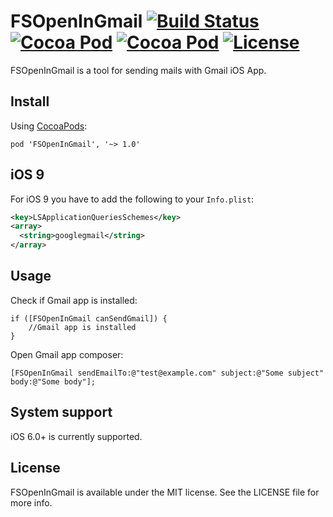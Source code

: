 # FSOpenInGmail [![Build Status](https://travis-ci.org/x2on/FSOpenInGmail.png)](https://travis-ci.org/x2on/FSOpenInGmail) [![Cocoa Pod](https://cocoapod-badges.herokuapp.com/p/FSOpenInGmail/badge.svg)](http://cocoadocs.org/docsets/FSOpenInGmail/) [![Cocoa Pod](https://cocoapod-badges.herokuapp.com/v/FSOpenInGmail/badge.svg)](http://cocoadocs.org/docsets/FSOpenInGmail/) [![License](https://go-shields.herokuapp.com/license-MIT-blue.png)](http://opensource.org/licenses/MIT)

FSOpenInGmail is a tool for sending mails with Gmail iOS App.

## Install
Using [CocoaPods](http://cocoapods.org/):

`pod 'FSOpenInGmail', '~> 1.0'`

## iOS 9
For iOS 9 you have to add the following to your `Info.plist`:
```xml
<key>LSApplicationQueriesSchemes</key>
<array>
  <string>googlegmail</string>
</array>
```

## Usage

Check if Gmail app is installed: 

```objc
if ([FSOpenInGmail canSendGmail]) {
	//Gmail app is installed
}
```

Open Gmail app composer:
```objc
[FSOpenInGmail sendEmailTo:@"test@example.com" subject:@"Some subject" body:@"Some body"];
```

## System support
iOS 6.0+ is currently supported.

## License

FSOpenInGmail is available under the MIT license. See the LICENSE file for more info.
